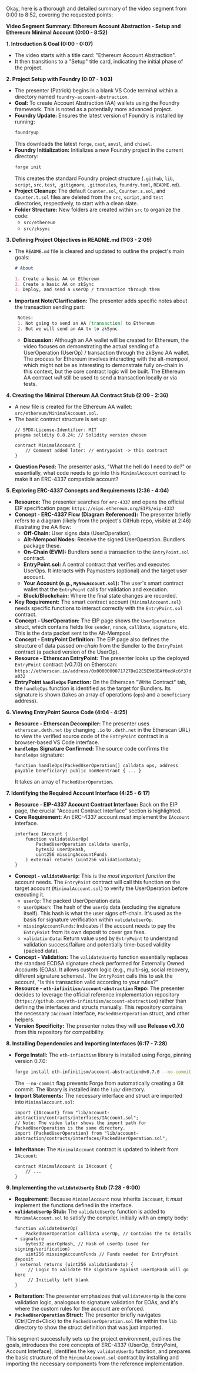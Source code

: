 Okay, here is a thorough and detailed summary of the video segment from 0:00 to 8:52, covering the requested points:

**Video Segment Summary: Ethereum Account Abstraction - Setup and Ethereum Minimal Account (0:00 - 8:52)**

**1. Introduction & Goal (0:00 - 0:07)**

*   The video starts with a title card: "Ethereum Account Abstraction".
*   It then transitions to a "Setup" title card, indicating the initial phase of the project.

**2. Project Setup with Foundry (0:07 - 1:03)**

*   The presenter (Patrick) begins in a blank VS Code terminal within a directory named `foundry-account-abstraction`.
*   **Goal:** To create Account Abstraction (AA) wallets using the Foundry framework. This is noted as a potentially more advanced project.
*   **Foundry Update:** Ensures the latest version of Foundry is installed by running:
    ```bash
    foundryup
    ```
    This downloads the latest `forge`, `cast`, `anvil`, and `chisel`.
*   **Foundry Initialization:** Initializes a new Foundry project in the current directory:
    ```bash
    forge init
    ```
    This creates the standard Foundry project structure (`.github`, `lib`, `script`, `src`, `test`, `.gitignore`, `.gitmodules`, `foundry.toml`, `README.md`).
*   **Project Cleanup:** The default `Counter.sol`, `Counter.s.sol`, and `Counter.t.sol` files are deleted from the `src`, `script`, and `test` directories, respectively, to start with a clean slate.
*   **Folder Structure:** New folders are created within `src` to organize the code:
    *   `src/ethereum`
    *   `src/zksync`

**3. Defining Project Objectives in README.md (1:03 - 2:09)**

*   The `README.md` file is cleared and updated to outline the project's main goals:
    ```markdown
    # About

    1. Create a basic AA on Ethereum
    2. Create a basic AA on zkSync
    3. Deploy, and send a userOp / transaction through them
    ```
*   **Important Note/Clarification:** The presenter adds specific notes about the transaction sending part:
    ```markdown
     Notes:
     1. Not going to send an AA [transaction] to Ethereum
     2. But we will send an AA tx to zkSync
    ```
    *   **Discussion:** Although an AA wallet will be created for Ethereum, the video focuses on demonstrating the actual sending of a UserOperation (UserOp) / transaction through the zkSync AA wallet. The process for Ethereum involves interacting with the alt-mempool, which might not be as interesting to demonstrate fully on-chain in this context, but the core contract logic will be built. The Ethereum AA contract *will* still be used to send a transaction locally or via tests.

**4. Creating the Minimal Ethereum AA Contract Stub (2:09 - 2:36)**

*   A new file is created for the Ethereum AA wallet: `src/ethereum/MinimalAccount.sol`.
*   The basic contract structure is set up:
    ```solidity
    // SPDX-License-Identifier: MIT
    pragma solidity 0.8.24; // Solidity version chosen

    contract MinimalAccount {
        // Comment added later: // entrypoint -> this contract
    }
    ```
*   **Question Posed:** The presenter asks, "What the hell do I need to do?" or essentially, what code needs to go into this `MinimalAccount` contract to make it an ERC-4337 compatible account?

**5. Exploring ERC-4337 Concepts and Requirements (2:36 - 4:04)**

*   **Resource:** The presenter searches for `erc-4337` and opens the official EIP specification page: `https://eips.ethereum.org/EIPS/eip-4337`
*   **Concept - ERC-4337 Flow (Diagram Referenced):** The presenter briefly refers to a diagram (likely from the project's GitHub repo, visible at 2:46) illustrating the AA flow:
    *   **Off-Chain:** User signs data (UserOperation).
    *   **Alt-Mempool Nodes:** Receive the signed UserOperation. Bundlers package these.
    *   **On-Chain (EVM):** Bundlers send a transaction to the `EntryPoint.sol` contract.
    *   **EntryPoint.sol:** A central contract that verifies and executes UserOps. It interacts with Paymasters (optional) and the target user account.
    *   **Your Account (e.g., `MyNewAccount.sol`):** The user's smart contract wallet that the `EntryPoint` calls for validation and execution.
    *   **Block/Blockchain:** Where the final state changes are recorded.
*   **Key Requirement:** The smart contract account (`MinimalAccount.sol`) needs specific functions to interact correctly with the `EntryPoint.sol` contract.
*   **Concept - UserOperation:** The EIP page shows the `UserOperation` struct, which contains fields like `sender`, `nonce`, `callData`, `signature`, etc. This is the data packet sent to the Alt-Mempool.
*   **Concept - EntryPoint Definition:** The EIP page also defines the structure of data passed *on-chain* from the Bundler to the `EntryPoint` contract (a packed version of the UserOp).
*   **Resource - Etherscan EntryPoint:** The presenter looks up the deployed `EntryPoint` contract (v0.7.0) on Etherscan: `https://etherscan.io/address/0x0000000071727De22E5E9d8BAf0edAc6f37da032`
*   **EntryPoint `handleOps` Function:** On the Etherscan "Write Contract" tab, the `handleOps` function is identified as the target for Bundlers. Its signature is shown (takes an array of operations (`ops`) and a `beneficiary` address).

**6. Viewing EntryPoint Source Code (4:04 - 4:25)**

*   **Resource - Etherscan Decompiler:** The presenter uses `etherscan.deth.net` (by changing `.io` to `.deth.net` in the Etherscan URL) to view the verified source code of the `EntryPoint` contract in a browser-based VS Code interface.
*   **`handleOps` Signature Confirmed:** The source code confirms the `handleOps` signature:
    ```solidity
    function handleOps(PackedUserOperation[] calldata ops, address payable beneficiary) public nonReentrant { ... }
    ```
    It takes an array of `PackedUserOperation`.

**7. Identifying the Required Account Interface (4:25 - 6:17)**

*   **Resource - EIP-4337 Account Contract Interface:** Back on the EIP page, the crucial "Account Contract Interface" section is highlighted.
*   **Core Requirement:** An ERC-4337 account *must* implement the `IAccount` interface.
    ```solidity
    interface IAccount {
        function validateUserOp(
            PackedUserOperation calldata userOp,
            bytes32 userOpHash,
            uint256 missingAccountFunds
        ) external returns (uint256 validationData);
    }
    ```
*   **Concept - `validateUserOp`:** This is the *most important function* the account needs. The `EntryPoint` contract will call this function on the target account (`MinimalAccount.sol`) to verify the UserOperation before executing it.
    *   `userOp`: The packed UserOperation data.
    *   `userOpHash`: The hash of the `userOp` data (excluding the signature itself). This hash is what the user signs off-chain. It's used as the basis for signature verification within `validateUserOp`.
    *   `missingAccountFunds`: Indicates if the account needs to pay the `EntryPoint` from its own deposit to cover gas fees.
    *   `validationData`: Return value used by `EntryPoint` to understand validation success/failure and potentially time-based validity (packed data).
*   **Concept - Validation:** The `validateUserOp` function essentially replaces the standard ECDSA signature check performed for Externally Owned Accounts (EOAs). It allows custom logic (e.g., multi-sig, social recovery, different signature schemes). The `EntryPoint` calls this to ask the account, "Is this transaction valid according to your rules?"
*   **Resource - `eth-infinitism/account-abstraction` Repo:** The presenter decides to leverage the official reference implementation repository (`https://github.com/eth-infinitism/account-abstraction`) rather than defining the interfaces and structs manually. This repository contains the necessary `IAccount` interface, `PackedUserOperation` struct, and other helpers.
*   **Version Specificity:** The presenter notes they will use **Release v0.7.0** from this repository for compatibility.

**8. Installing Dependencies and Importing Interfaces (6:17 - 7:28)**

*   **Forge Install:** The `eth-infinitism` library is installed using Forge, pinning version 0.7.0:
    ```bash
    forge install eth-infinitism/account-abstraction@v0.7.0 --no-commit
    ```
    The `--no-commit` flag prevents Forge from automatically creating a Git commit. The library is installed into the `lib/` directory.
*   **Import Statements:** The necessary interface and struct are imported into `MinimalAccount.sol`:
    ```solidity
    import {IAccount} from "lib/account-abstraction/contracts/interfaces/IAccount.sol";
    // Note: The video later shows the import path for PackedUserOperation is the same directory.
    import {PackedUserOperation} from "lib/account-abstraction/contracts/interfaces/PackedUserOperation.sol";
    ```
*   **Inheritance:** The `MinimalAccount` contract is updated to inherit from `IAccount`:
    ```solidity
    contract MinimalAccount is IAccount {
        // ...
    }
    ```

**9. Implementing the `validateUserOp` Stub (7:28 - 9:00)**

*   **Requirement:** Because `MinimalAccount` now inherits `IAccount`, it *must* implement the functions defined in the interface.
*   **`validateUserOp` Stub:** The `validateUserOp` function is added to `MinimalAccount.sol` to satisfy the compiler, initially with an empty body:
    ```solidity
    function validateUserOp(
        PackedUserOperation calldata userOp, // Contains the tx details + signature
        bytes32 userOpHash, // Hash of userOp (used for signing/verification)
        uint256 missingAccountFunds // Funds needed for EntryPoint deposit
    ) external returns (uint256 validationData) {
         // Logic to validate the signature against userOpHash will go here
         // Initially left blank
    }
    ```
*   **Reiteration:** The presenter emphasizes that `validateUserOp` is the core validation logic, analogous to signature validation for EOAs, and it's where the custom rules for the account are enforced.
*   **`PackedUserOperation` Struct:** The presenter briefly navigates (Ctrl/Cmd+Click) to the `PackedUserOperation.sol` file within the `lib` directory to show the struct definition that was just imported.

This segment successfully sets up the project environment, outlines the goals, introduces the core concepts of ERC-4337 (UserOp, EntryPoint, Account Interface), identifies the key `validateUserOp` function, and prepares the basic structure of the `MinimalAccount.sol` contract by installing and importing the necessary components from the reference implementation.